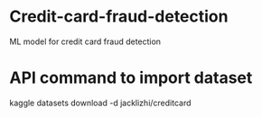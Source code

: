 # Credit-card-fraud-detection
ML model for credit card fraud detection

# API command to import dataset
kaggle datasets download -d jacklizhi/creditcard
